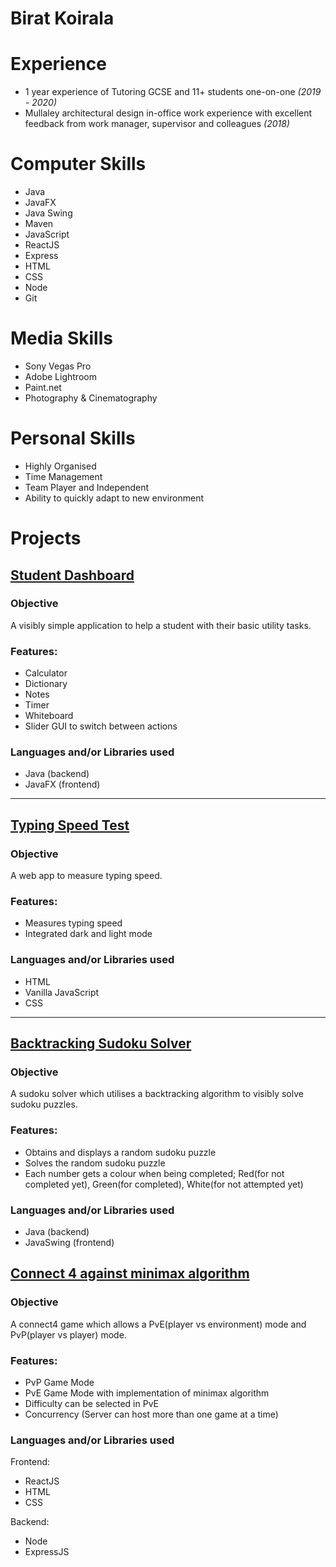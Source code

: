 # Birat Koirala


# Experience
- 1 year experience of Tutoring GCSE and 11+ students one-on-one *(2019 - 2020)*
- Mullaley architectural design in-office work experience with excellent feedback from work manager, supervisor and colleagues *(2018)*

# Computer Skills
- Java
- JavaFX
- Java Swing
- Maven
- JavaScript
- ReactJS
- Express
- HTML
- CSS
- Node
- Git

# Media Skills
- Sony Vegas Pro
- Adobe Lightroom
- Paint.net
- Photography & Cinematography

# Personal Skills
- Highly Organised
- Time Management
- Team Player and Independent
- Ability to quickly adapt to new environment

# Projects

## [Student Dashboard](https://github.com/biratkk/StudyDashBoard)

### Objective
A visibly simple application to help a student with their basic utility tasks.

### Features:
- Calculator
- Dictionary
- Notes
- Timer
- Whiteboard
- Slider GUI to switch between actions

### Languages and/or Libraries used
- Java (backend)
- JavaFX (frontend)

---

## [Typing Speed Test](https://github.com/biratkk/Typing-Speed-Test) 

### Objective
A web app to measure typing speed.

### Features:
- Measures typing speed
- Integrated dark and light mode

### Languages and/or Libraries used

- HTML
- Vanilla JavaScript
- CSS

---

## [Backtracking Sudoku Solver](https://github.com/biratkk/JavaSudokuSolver) 

### Objective
A sudoku solver which utilises a backtracking algorithm to visibly solve sudoku puzzles.

### Features:
- Obtains and displays a random sudoku puzzle
- Solves the random sudoku puzzle
- Each number gets a colour when being completed; Red(for not completed yet), Green(for completed), White(for not attempted yet)


### Languages and/or Libraries used
- Java (backend)
- JavaSwing (frontend)

## [Connect 4 against minimax algorithm](https://github.com/biratkk/connect4) 

### Objective
A connect4 game which allows a PvE(player vs environment) mode and PvP(player vs player) mode.

### Features:
- PvP Game Mode
- PvE Game Mode with implementation of minimax algorithm
- Difficulty can be selected in PvE
- Concurrency (Server can host more than one game at a time)



### Languages and/or Libraries used
Frontend:
- ReactJS
- HTML
- CSS

Backend:
- Node
- ExpressJS

  